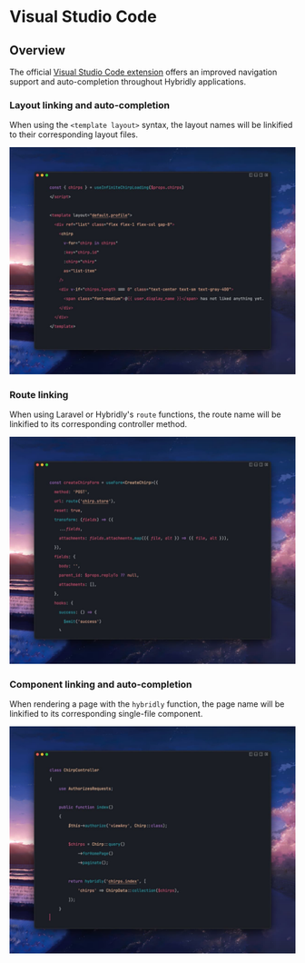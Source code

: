 # Visual Studio Code

## Overview

The official [Visual Studio Code extension](https://marketplace.visualstudio.com/items?itemName=innocenzi.vscode-hybridly) offers an improved navigation support and auto-completion throughout Hybridly applications.

### Layout linking and auto-completion

When using the `<template layout>` syntax, the layout names will be linkified to their corresponding layout files.

<img
  src="../assets/vscode-layouts.jpg"
  alt="Linkified layout files"
  class="rounded-lg shadow-lg mt-8"
/>

### Route linking

When using Laravel or Hybridly's `route` functions, the route name will be linkified to its corresponding controller method.

<img
  src="../assets/vscode-route.jpg"
  alt="Linkified route names"
  class="rounded-lg shadow-lg mt-8"
/>

### Component linking and auto-completion

When rendering a page with the `hybridly` function, the page name will be linkified to its corresponding single-file component.

<img
  src="../assets/vscode-component.jpg"
  alt="Linkified page components"
  class="rounded-lg shadow-lg mt-8"
/>
